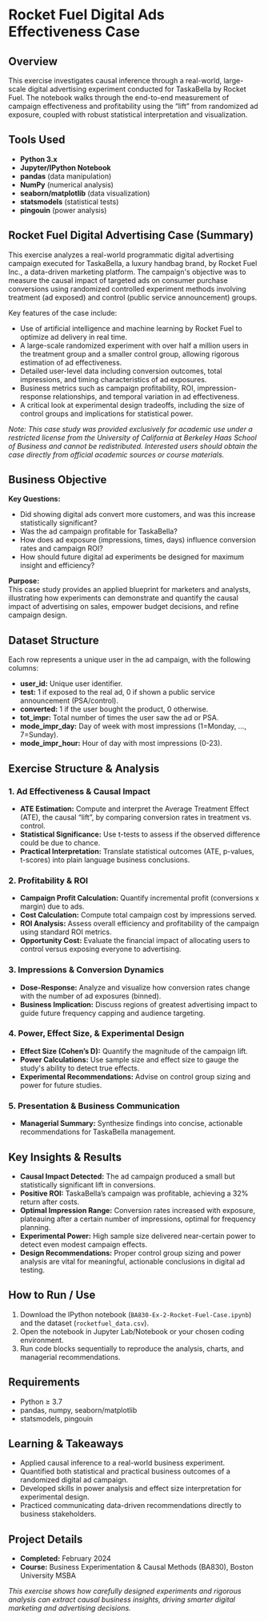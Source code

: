# Rocket Fuel Digital Ads Effectiveness Case

## Overview

This exercise investigates causal inference through a real-world, large-scale digital advertising experiment conducted for TaskaBella by Rocket Fuel. The notebook walks through the end-to-end measurement of campaign effectiveness and profitability using the “lift” from randomized ad exposure, coupled with robust statistical interpretation and visualization.

## Tools Used
- **Python 3.x**
- **Jupyter/IPython Notebook**
- **pandas** (data manipulation)
- **NumPy** (numerical analysis)
- **seaborn/matplotlib** (data visualization)
- **statsmodels** (statistical tests)
- **pingouin** (power analysis)

## Rocket Fuel Digital Advertising Case (Summary)
This exercise analyzes a real-world programmatic digital advertising campaign executed for TaskaBella, a luxury handbag brand, by Rocket Fuel Inc., a data-driven marketing platform. The campaign's objective was to measure the causal impact of targeted ads on consumer purchase conversions using randomized controlled experiment methods involving treatment (ad exposed) and control (public service announcement) groups.

Key features of the case include:
- Use of artificial intelligence and machine learning by Rocket Fuel to optimize ad delivery in real time.
- A large-scale randomized experiment with over half a million users in the treatment group and a smaller control group, allowing rigorous estimation of ad effectiveness.
- Detailed user-level data including conversion outcomes, total impressions, and timing characteristics of ad exposures.
- Business metrics such as campaign profitability, ROI, impression-response relationships, and temporal variation in ad effectiveness.
- A critical look at experimental design tradeoffs, including the size of control groups and implications for statistical power.

*Note: This case study was provided exclusively for academic use under a restricted license from the University of California at Berkeley Haas School of Business and cannot be redistributed. Interested users should obtain the case directly from official academic sources or course materials.*

## Business Objective

**Key Questions:**
- Did showing digital ads convert more customers, and was this increase statistically significant?
- Was the ad campaign profitable for TaskaBella?
- How does ad exposure (impressions, times, days) influence conversion rates and campaign ROI?
- How should future digital ad experiments be designed for maximum insight and efficiency?

**Purpose:**  
This case study provides an applied blueprint for marketers and analysts, illustrating how experiments can demonstrate and quantify the causal impact of advertising on sales, empower budget decisions, and refine campaign design.

## Dataset Structure

Each row represents a unique user in the ad campaign, with the following columns:
- **user_id:** Unique user identifier.
- **test:** 1 if exposed to the real ad, 0 if shown a public service announcement (PSA/control).
- **converted:** 1 if the user bought the product, 0 otherwise.
- **tot_impr:** Total number of times the user saw the ad or PSA.
- **mode_impr_day:** Day of week with most impressions (1=Monday, …, 7=Sunday).
- **mode_impr_hour:** Hour of day with most impressions (0-23).

## Exercise Structure & Analysis

### 1. Ad Effectiveness & Causal Impact
- **ATE Estimation:** Compute and interpret the Average Treatment Effect (ATE), the causal “lift”, by comparing conversion rates in treatment vs. control.
- **Statistical Significance:** Use t-tests to assess if the observed difference could be due to chance.
- **Practical Interpretation:** Translate statistical outcomes (ATE, p-values, t-scores) into plain language business conclusions.

### 2. Profitability & ROI
- **Campaign Profit Calculation:** Quantify incremental profit (conversions x margin) due to ads.
- **Cost Calculation:** Compute total campaign cost by impressions served.
- **ROI Analysis:** Assess overall efficiency and profitability of the campaign using standard ROI metrics.
- **Opportunity Cost:** Evaluate the financial impact of allocating users to control versus exposing everyone to advertising.

### 3. Impressions & Conversion Dynamics
- **Dose-Response:** Analyze and visualize how conversion rates change with the number of ad exposures (binned).
- **Business Implication:** Discuss regions of greatest advertising impact to guide future frequency capping and audience targeting.

### 4. Power, Effect Size, & Experimental Design
- **Effect Size (Cohen’s D):** Quantify the magnitude of the campaign lift.
- **Power Calculations:** Use sample size and effect size to gauge the study's ability to detect true effects.
- **Experimental Recommendations:** Advise on control group sizing and power for future studies.

### 5. Presentation & Business Communication
- **Managerial Summary:** Synthesize findings into concise, actionable recommendations for TaskaBella management.

## Key Insights & Results

- **Causal Impact Detected:** The ad campaign produced a small but statistically significant lift in conversions.
- **Positive ROI:** TaskaBella’s campaign was profitable, achieving a 32% return after costs.
- **Optimal Impression Range:** Conversion rates increased with exposure, plateauing after a certain number of impressions, optimal for frequency planning.
- **Experimental Power:** High sample size delivered near-certain power to detect even modest campaign effects.
- **Design Recommendations:** Proper control group sizing and power analysis are vital for meaningful, actionable conclusions in digital ad testing.

## How to Run / Use

1. Download the IPython notebook (`BA830-Ex-2-Rocket-Fuel-Case.ipynb`) and the dataset (`rocketfuel_data.csv`).
2. Open the notebook in Jupyter Lab/Notebook or your chosen coding environment.
3. Run code blocks sequentially to reproduce the analysis, charts, and managerial recommendations.

## Requirements

- Python ≥ 3.7  
- pandas, numpy, seaborn/matplotlib  
- statsmodels, pingouin

## Learning & Takeaways

- Applied causal inference to a real-world business experiment.
- Quantified both statistical and practical business outcomes of a randomized digital ad campaign.
- Developed skills in power analysis and effect size interpretation for experimental design.
- Practiced communicating data-driven recommendations directly to business stakeholders.

## Project Details

- **Completed:** February 2024  
- **Course:** Business Experimentation & Causal Methods (BA830), Boston University MSBA

*This exercise shows how carefully designed experiments and rigorous analysis can extract causal business insights, driving smarter digital marketing and advertising decisions.*
